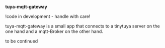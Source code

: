 **tuya-mqtt-gateway**  

!code in development - handle with care!
  
  tuya-mqtt-gateway is a small app that connects to a tinytuya server on the one hand and a mqtt-Broker on the other hand.  

to be continued
 